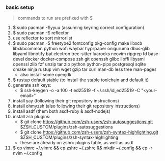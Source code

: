 ### basic setup
> commands to run are prefixed with $

1. $ sudo pacman -Syyuu (assuming keyring correct configuration)
2. $ sudo pacman -S reflector
3. use reflector to sort mirrorlist
4. $ sudo pacman -S freetype2 fontconfig pkg-config make libxcb libxkbcommon python wofi waybar hyprpaper oniguruma dbus-glib libyaml libnotify bat electron tree-sitter luarocks neovim ripgrep fd base-devel docker docker-compose zsh git openssh glibc libffi libyaml openssl zlib fzf unzip tar zip python python-pipx postgresql sqlite cmake ninja rustup vim wget gzip tar curl man-db less tree man-pages
    - also install some openjdk
5. $ rustup default stable (to install the stable toolchain and default it)
6. generate ssh keys:
    - $ ssh-keygen -o -a 100 -t ed25519 -f ~/.ssh/id_ed25519 -C "\<your-email\>"
7. install yay (following their git repository instructions)
8. install ohmyzsh (also following their git repository instructions)
9. install asdf (them both asdf-ruby & asdf-nodejs)
10. install zsh plugins:
    - $ git clone https://github.com/zsh-users/zsh-autosuggestions.git $ZSH_CUSTOM/plugins/zsh-autosuggestions
    - $ git clone https://github.com/zsh-users/zsh-syntax-highlighting.git $ZSH_CUSTOM/plugins/zsh-syntax-highlighting
    - these are already on zshrc plugins table, as well as asdf
11. $ cp vimrc ~/.vimrc && cp zshrc ~/.zshrc && mkdir ~/.config && cp -r nvim ~/.config
